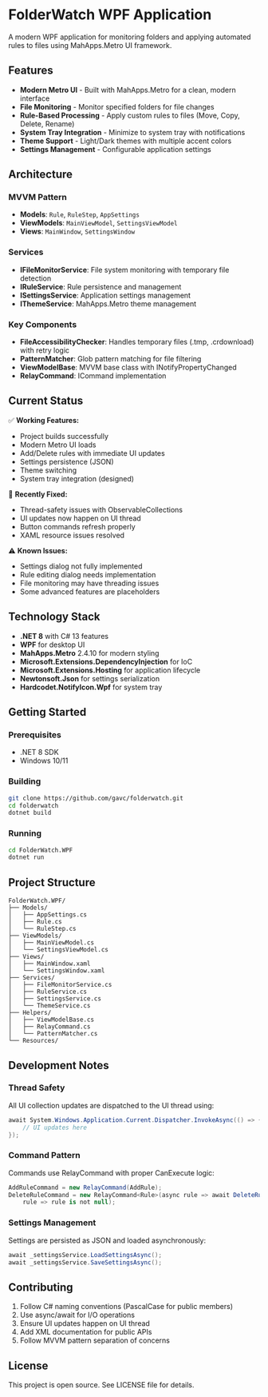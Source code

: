 # FolderWatch WPF Application

A modern WPF application for monitoring folders and applying automated rules to files using MahApps.Metro UI framework.

## Features

- **Modern Metro UI** - Built with MahApps.Metro for a clean, modern interface
- **File Monitoring** - Monitor specified folders for file changes
- **Rule-Based Processing** - Apply custom rules to files (Move, Copy, Delete, Rename)
- **System Tray Integration** - Minimize to system tray with notifications
- **Theme Support** - Light/Dark themes with multiple accent colors
- **Settings Management** - Configurable application settings

## Architecture

### MVVM Pattern
- **Models**: `Rule`, `RuleStep`, `AppSettings`
- **ViewModels**: `MainViewModel`, `SettingsViewModel`
- **Views**: `MainWindow`, `SettingsWindow`

### Services
- **IFileMonitorService**: File system monitoring with temporary file detection
- **IRuleService**: Rule persistence and management
- **ISettingsService**: Application settings management
- **IThemeService**: MahApps.Metro theme management

### Key Components
- **FileAccessibilityChecker**: Handles temporary files (.tmp, .crdownload) with retry logic
- **PatternMatcher**: Glob pattern matching for file filtering
- **ViewModelBase**: MVVM base class with INotifyPropertyChanged
- **RelayCommand**: ICommand implementation

## Current Status

✅ **Working Features:**
- Project builds successfully
- Modern Metro UI loads
- Add/Delete rules with immediate UI updates
- Settings persistence (JSON)
- Theme switching
- System tray integration (designed)

🔧 **Recently Fixed:**
- Thread-safety issues with ObservableCollections
- UI updates now happen on UI thread
- Button commands refresh properly
- XAML resource issues resolved

⚠️ **Known Issues:**
- Settings dialog not fully implemented
- Rule editing dialog needs implementation
- File monitoring may have threading issues
- Some advanced features are placeholders

## Technology Stack

- **.NET 8** with C# 13 features
- **WPF** for desktop UI
- **MahApps.Metro** 2.4.10 for modern styling
- **Microsoft.Extensions.DependencyInjection** for IoC
- **Microsoft.Extensions.Hosting** for application lifecycle
- **Newtonsoft.Json** for settings serialization
- **Hardcodet.NotifyIcon.Wpf** for system tray

## Getting Started

### Prerequisites
- .NET 8 SDK
- Windows 10/11

### Building
```bash
git clone https://github.com/gavc/folderwatch.git
cd folderwatch
dotnet build
```

### Running
```bash
cd FolderWatch.WPF
dotnet run
```

## Project Structure

```
FolderWatch.WPF/
├── Models/
│   ├── AppSettings.cs
│   ├── Rule.cs
│   └── RuleStep.cs
├── ViewModels/
│   ├── MainViewModel.cs
│   └── SettingsViewModel.cs
├── Views/
│   ├── MainWindow.xaml
│   └── SettingsWindow.xaml
├── Services/
│   ├── FileMonitorService.cs
│   ├── RuleService.cs
│   ├── SettingsService.cs
│   └── ThemeService.cs
├── Helpers/
│   ├── ViewModelBase.cs
│   ├── RelayCommand.cs
│   └── PatternMatcher.cs
└── Resources/
```

## Development Notes

### Thread Safety
All UI collection updates are dispatched to the UI thread using:
```csharp
await System.Windows.Application.Current.Dispatcher.InvokeAsync(() => {
    // UI updates here
});
```

### Command Pattern
Commands use RelayCommand with proper CanExecute logic:
```csharp
AddRuleCommand = new RelayCommand(AddRule);
DeleteRuleCommand = new RelayCommand<Rule>(async rule => await DeleteRuleAsync(rule), 
    rule => rule is not null);
```

### Settings Management
Settings are persisted as JSON and loaded asynchronously:
```csharp
await _settingsService.LoadSettingsAsync();
await _settingsService.SaveSettingsAsync();
```

## Contributing

1. Follow C# naming conventions (PascalCase for public members)
2. Use async/await for I/O operations
3. Ensure UI updates happen on UI thread
4. Add XML documentation for public APIs
5. Follow MVVM pattern separation of concerns

## License

This project is open source. See LICENSE file for details.
